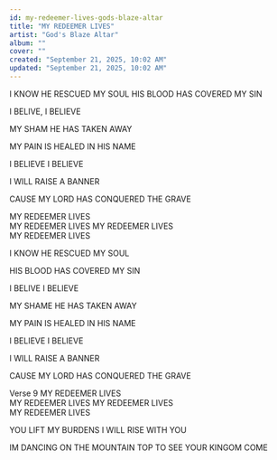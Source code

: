 ```yaml
---
id: my-redeemer-lives-gods-blaze-altar
title: "MY REDEEMER LIVES"
artist: "God's Blaze Altar"
album: ""
cover: ""
created: "September 21, 2025, 10:02 AM"
updated: "September 21, 2025, 10:02 AM"
---
```



I KNOW
HE RESCUED 
MY SOUL HIS BLOOD 
HAS COVERED MY SIN

I BELIVE, 
I BELIEVE

MY SHAM 
HE HAS TAKEN AWAY

MY PAIN IS HEALED 
IN HIS NAME

I BELIEVE
 I BELIEVE

I WILL RAISE 
A BANNER

CAUSE MY LORD
HAS CONQUERED 
THE GRAVE

MY REDEEMER LIVES  
MY REDEEMER LIVES
MY REDEEMER LIVES  
MY REDEEMER LIVES

I KNOW
 HE RESCUED 
MY SOUL

HIS BLOOD 
HAS COVERED 
MY SIN

I BELIVE
I BELIEVE

MY SHAME 
HE HAS 
TAKEN AWAY

MY PAIN
 IS HEALED
 IN HIS NAME

I BELIEVE 
I BELIEVE

I WILL RAISE 
A BANNER

CAUSE MY LORD
HAS CONQUERED 
THE GRAVE

Verse 9
MY REDEEMER LIVES  
MY REDEEMER LIVES
MY REDEEMER LIVES  
MY REDEEMER LIVES

YOU LIFT MY BURDENS
I WILL RISE WITH YOU

IM DANCING 
ON THE MOUNTAIN 
TOP TO SEE YOUR 
KINGOM COME


